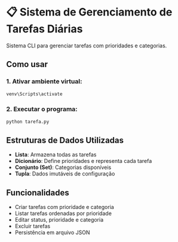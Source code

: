 # 📋 Sistema de Gerenciamento de Tarefas Diárias

Sistema CLI para gerenciar tarefas com prioridades e categorias.

## Como usar

### 1. Ativar ambiente virtual:

```bash
venv\Scripts\activate
```

### 2. Executar o programa:

```bash
python tarefa.py
```

## Estruturas de Dados Utilizadas

- **Lista**: Armazena todas as tarefas
- **Dicionário**: Define prioridades e representa cada tarefa
- **Conjunto (Set)**: Categorias disponíveis
- **Tupla**: Dados imutáveis de configuração

## Funcionalidades

- Criar tarefas com prioridade e categoria
- Listar tarefas ordenadas por prioridade
- Editar status, prioridade e categoria
- Excluir tarefas
- Persistência em arquivo JSON
